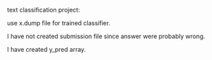 text classification project:

use x.dump file for trained classifier.

I have not created submission file since answer were probably wrong.

I have created y_pred array. 
